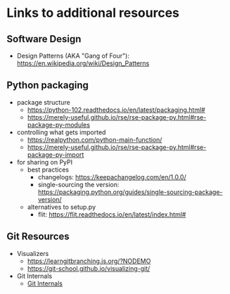 # Links to additional resources

## Software Design
+ Design Patterns (AKA "Gang of Four"): <https://en.wikipedia.org/wiki/Design_Patterns>

## Python packaging
+ package structure
  - <https://python-102.readthedocs.io/en/latest/packaging.html#>
  - <https://merely-useful.github.io/rse/rse-package-py.html#rse-package-py-modules>
+ controlling what gets imported
  - <https://realpython.com/python-main-function/>
  - <https://merely-useful.github.io/rse/rse-package-py.html#rse-package-py-import>
+ for sharing on PyPI
  - best practices
    + changelogs: <https://keepachangelog.com/en/1.0.0/>
    + single-sourcing the version: <https://packaging.python.org/guides/single-sourcing-package-version/>
  - alternatives to setup.py
    + flit: <https://flit.readthedocs.io/en/latest/index.html#>

## Git Resources
+ Visualizers
  - <https://learngitbranching.js.org/?NODEMO>
  - <https://git-school.github.io/visualizing-git/>
+ Git Internals
  - [Git Internals](https://docs.google.com/presentation/d/1LiDUXn3X_Tus-tI3WFbblgGwMzryJENm7BXKDXo5bqI/edit#slide=id.p)
